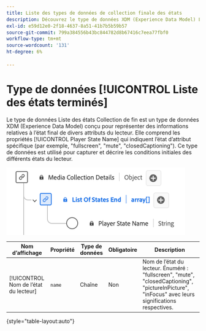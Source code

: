 ```yaml
---
title: Liste des types de données de collection finale des états
description: Découvrez le type de données XDM (Experience Data Model) List of States End Collection Data Type (Liste des états).
exl-id: e59d12e0-2f18-4637-8a51-41b7b5b59b57
source-git-commit: 799a384556b43bc844782d8b67416c7eea77fbf0
workflow-type: tm+mt
source-wordcount: '131'
ht-degree: 6%

---
```


# Type de données [!UICONTROL Liste des états terminés]

Le type de données Liste des états Collection de fin est un type de données XDM (Experience Data Model) conçu pour représenter des informations relatives à l’état final de divers attributs du lecteur. Elle comprend les propriétés [!UICONTROL Player State Name] qui indiquent l’état d’attribut spécifique (par exemple, &quot;fullscreen&quot;, &quot;mute&quot;, &quot;closedCaptioning&quot;). Ce type de données est utilisé pour capturer et décrire les conditions initiales des différents états du lecteur.

![&#x200B; Diagramme de type de données Liste des états de collecte de fin.](../images/data-types/list-of-states-end-collection.png)

| Nom d’affichage | Propriété | Type de données | Obligatoire | Description |
|--------------------------------|--------------|-----------|-----------|-------------------------------------------------|
| [!UICONTROL Nom de l’état du lecteur] | `name` | Chaîne | Non | Nom de l’état du lecteur. Énuméré : &quot;fullscreen&quot;, &quot;mute&quot;, &quot;closedCaptioning&quot;, &quot;pictureInPicture&quot;, &quot;inFocus&quot; avec leurs significations respectives. |

{style="table-layout:auto"}
